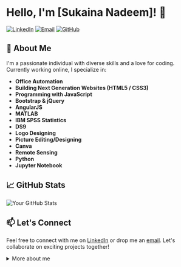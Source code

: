 <!-- Your Name -->
# Hello, I'm [Sukaina Nadeem]! 👋

<!-- Badges -->
[![LinkedIn](https://img.shields.io/badge/LinkedIn-Connect-blue)](https://www.linkedin.com/in/sukaina-nadeem-ahmed-5341a0211?utm_source=share&utm_campaign=share_via&utm_content=profile&utm_medium=android_app)
[![Email](https://img.shields.io/badge/Email-Contact-red)](mailto:webqueen322@gmail.com)
[![GitHub](https://img.shields.io/badge/GitHub-Follow-brightgreen)](https://github.com/SukainaNadeemAhmed)

## 🚀 About Me

I'm a passionate individual with diverse skills and a love for coding. Currently working online, I specialize in:

- **Office Automation**
- **Building Next Generation Websites (HTML5 / CSS3)**
- **Programming with JavaScript**
- **Bootstrap & jQuery**
- **AngularJS**
- **MATLAB**
- **IBM SPSS Statistics**
- **DS9**
- **Logo Designing**
- **Picture Editing/Designing**
- **Canva**
- **Remote Sensing**
- **Python**
- **Jupyter Notebook**


## 📈 GitHub Stats

![Your GitHub Stats](https://github-readme-stats.vercel.app/api?SukainaNadeemAhmed=SukainaNadeemahmed&show_icons=true&count_private=true&hide=contribs)

## 📫 Let's Connect

Feel free to connect with me on [LinkedIn](https://www.linkedin.com/in/SukainaNadeemAhmed/) or drop me an [email](mailto:webqueen322@gmail.com). Let's collaborate on exciting projects together!

<!-- Collapsible Section -->
<details>
  <summary>More about me</summary>

  <!-- Additional Information -->
 “Success usually comes to those who are too busy looking for it.”

My objective is to take up the challenges of life by way of learning and experience to achieve highest degree of self-satisfaction and therein serve the organization and society by developing oneself

</details>
